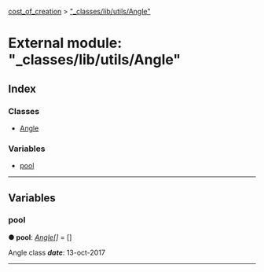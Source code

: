 [cost_of_creation](../README.md) > ["_classes/lib/utils/Angle"](../modules/__classes_lib_utils_angle_.md)



# External module: "_classes/lib/utils/Angle"

## Index

### Classes

* [Angle](../classes/__classes_lib_utils_angle_.angle.md)


### Variables

* [pool](__classes_lib_utils_angle_.md#pool)



---
## Variables
<a id="pool"></a>

###  pool

**●  pool**:  *[Angle](../classes/__classes_lib_utils_angle_.angle.md)[]*  = []




Angle class
*__date__*: 13-oct-2017





___


